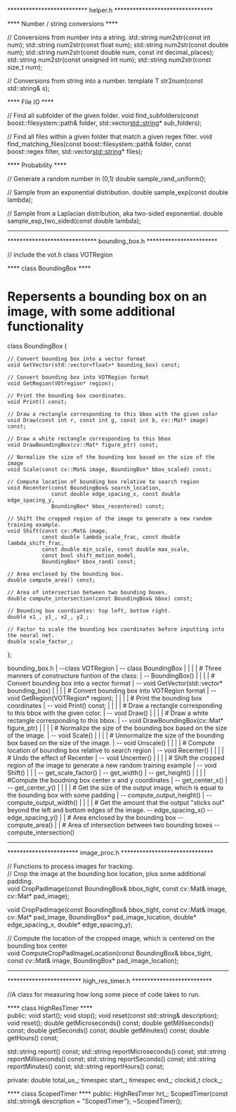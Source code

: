 ************************** helper.h ********************************

**** Number / string conversions ****

  // Conversions from number into a string.
  std::string num2str(const int num);
  std::string num2str(const float num);
  std::string num2str(const double num);
  std::string num2str(const double num, const int decimal_places);
  std::string num2str(const unsigned int num);
  std::string num2str(const size_t num);

  // Conversions from string into a number.
  template<class T>
  T str2num(const std::string& s);

**** File IO ****

  // Find all subfolder of the given folder.
  void find_subfolders(const boost::filesystem::path& folder, std::vector<std::string>* sub_folders);

  // Find all files within a given folder that match a given regex filter.
  void find_matching_files(const boost::filesystem::path& folder, const boost::regex filter,
                         std::vector<std::string>* files);  

**** Probability ****

  // Generate a random number in (0,1)
  double sample_rand_uniform();

  // Sample from an exponential distribution.
  double sample_exp(const double lambda);

  // Sample from a Laplacian distribution, aka two-sided exponential.
  double sample_exp_two_sided(const double lambda);
  
********************************************************************

***************************** bounding_box.h ***********************

// include the vot.h
  class VOTRegion

**** class BoundingBox ****
  
  # Repersents a bounding box on an image, with some additional functionality
  class BoundingBox {
  
    // Convert bounding box into a vector format
	void GetVector(std::vector<float>* bounding_box) const;
	
	// Convert bounding box into VOTRegion format
	void GetRegion(VOtregion* region);
	
	// Print the bounding box coordinates.
	void Print() const;
	
	// Draw a rectangle corresponding to this bbox with the given color
	void Draw(const int r, const int g, const int b, cv::Mat* image) const;
	
	// Draw a white rectangle corresponding to this bbox
	void DrawBoundingBox(cv::Mat* figure_ptr) const;
	
	// Normalize the size of the bounding box based on the size of the image
	void Scale(const cv::Mat& image, BoundingBox* bbox_scaled) const;
	
	// Compute location of bounding box relative to search region
    void Recenter(const BoundingBox& search_location, 
	              const double edge_spacing_x, const double edge_spacing_y, 
				  BoundingBox* bbox_recentered) const;

    // Shift the cropped region of the image to generate a new random training example.
	void Shift(const cv::Mat& image,
	           const double lambda_scale_frac, const double lambda_shift_frac,
			   const double min_scale, const double max_scale,
			   const bool shift_motion_model,
			   BoundingBox* bbox_rand) const;
    
    // Area enclosed by the bounding box.
    double compute_area() const;

    // Area of intersection between two bounding boxes.
    double compute_intersection(const BoundingBox& bbox) const;
	
	// Bounding box coordiantes: top left, bottom right.
    double x1_, y1_, x2_, y2_;

    // Factor to scale the bounding box coordinates before inputting into the neural net.
    double scale_factor_;
  };
  
bounding_box.h
	|
    --class VOTRegion
	|
	-- class BoundingBox
	|    |
	|    | # Three manners of constructure funtion of the class:
	|    -- BoundingBox()
	|    |
	|    | # Convert bounding box into a vector format
	|    -- void GetVector(std::vector<float>* bounding_box) 
	|    |
	|    | # Convert bounding box into VOTRegion format
	|    -- void GetRegion(VOTRegion* region);
	|    |
	|    | # Print the bounding box coordinates
	|    -- void Print() const;
	|    |
	|    | # Draw a rectangle corresponding to this bbox with the given color.
	|    -- void Draw()
	|    |
	|    | # Draw a white rectangle corresponding to this bbox.
	|    -- void DrawBoundingBox(cv::Mat* figure_ptr)
	|    |
	|    | # Normalize the size of the bounding box based on the size of the image.
	|    -- void Scale()
	|    |
	|    | # Unnormalize the size of the bounding box based on the size of the image.
	|    -- void Unscale()
	|    |
	|    | # Compute location of bounding box relative to search region
	|    -- void Recenter()
	|    |
	|    | # Undo the effect of Recenter
	|    -- void Uncenter()
	|    |
	|    | # Shift the cropped region of the image to generate a new random training example
	|    -- void Shift()
	|    |
	|    -- get_scale_factor()
	|    -- get_width()
	|    -- get_height()
	|    | 
	|    | #Compute the boudning box center x and y coordinates
	|    -- get_center_x()
	|    -- get_center_y()
	|    |
	|    | # Get the size of the output image, which is equal to the bounding box with some padding
	|    -- compute_output_height()
	|    -- compute_output_width()
	|    |
	|    | # Get the amount that the output "sticks out" beyond the left and bottom edges of the image.
	     -- edge_spacing_x()
	     -- edge_spacing_y()
	     |
	     | # Area enclosed by the bounding box
	     -- compute_area()
	     |
	     | # Area of intersection between two bounding boxes
	     -- compute_intersection()
		 
********************************************************************

*********************** image_proc.h ******************************

// Functions to process images for tracking.	 
// Crop the image at the bounding box location, plus some additional padding.		 
  void CropPadImage(const BoundingBox& bbox_tight, const cv::Mat& image, cv::Mat* pad_image);
		 
  void CropPadImage(const BoundingBox& bbox_tight, const cv::Mat& image, cv::Mat* pad_image,
                  BoundingBox* pad_image_location, double* edge_spacing_x, double* edge_spacing_y);		 
		 
// Compute the location of the cropped image, which is centered on the bounding box center		 
  void ComputeCropPadImageLocation(const BoundingBox& bbox_tight, const cv::Mat& image, BoundingBox* pad_image_location);
		 
********************************************************************

************************ high_res_timer.h **************************

//A class for measuring how long some piece of code takes to run.		 

**** class HighResTimer ****		 
public:
  void start();
  void stop();
  void reset(const std::string& description);
  void reset();
  double getMicroseconds() const;
  double getMilliseconds() const;
  double getSeconds() const;
  double getMinutes() const;
  double getHours() const;

  std::string report() const;
  std::string reportMicroseconds() const;
  std::string reportMilliseconds() const;
  std::string reportSeconds() const;
  std::string reportMinutes() const;
  std::string reportHours() const;	 
  
private:
  double total_us_;
  timespec start_;
  timespec end_;
  clockid_t clock_;		 
		 
**** class ScopedTimer ****
  public:
  HighResTimer hrt_;
  ScopedTimer(const std::string& description = "ScopedTimer");
  ~ScopedTimer();
		 
		 
		 
		 
		 
		 
		 
		 
		 
